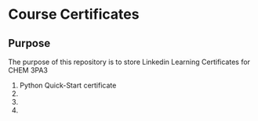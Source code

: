 # Course Certificates

## Purpose

The purpose of this repository is to store Linkedin Learning Certificates for CHEM 3PA3

1. Python Quick-Start certificate 
2.
3.
4. 
